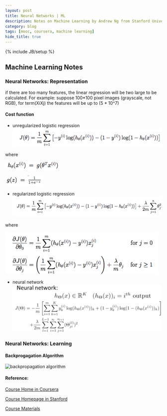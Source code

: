 ```yaml
---
layout: post
title: Neural Networks | ML
description: Notes on Machine Learning by Andrew Ng from Stanford University
category: blog
tags: [mooc, coursera, machine learning]
hide_title: true
---
```

{% include JB/setup %}

## Machine Learning Notes 

### Neural Networks: Representation

if there are too many features, the linear regression will be two large to be calculated. For example: suppose 100*100 pixel images (grayscale, not RGB), for term(XiXj) the features will be up to (5 * 10^7) 

#### Cost function

+ unregularized logistic regression
![logistic regression(unregularized)](/images/ml/logisticregressionunregularized.png)

where

![h(theta) formula](/images/ml/lrcosth.png)

![g(z)](/images/ml/lrcostg.png)

+ regularized logistic regression
![regularized logistic regression](/images/ml/logisticregressionregularized.png)

where

![Theta(j)](/images/ml/lrCostR.png)

+ neural network
![neural network cost function](/images/ml/nwcostfunction.png)



### Neural Networks: Learning


#### Backprogagation Algorithm

![backpropagation algorithm]()



#### Reference:
[Course Home in Coursera](https://www.coursera.org/learn/machine-learning/home/welcome)

[Course Homepage in Stanford](http://cs229.stanford.edu/)

[Course Materials](http://cs229.stanford.edu/materials.html)

